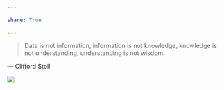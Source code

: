 ---  
share: True  
---  
> Data is not information, information is not knowledge, knowledge is not understanding, understanding is not wisdom.  
— Clifford Stoll  
  
![](https://mobilefreetoplay.com/wp-content/uploads/2017/10/how-to-plan-and-track-events-in-mobile-games-uncategorised.jpeg)  
